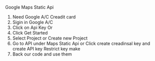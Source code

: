 Google Maps Static Api
1. Need Google A/C Creadit card
2. Sigin in Google A/C 
3. Click on Api Key Or 
4. Click Get Started
5. Select Project or Create new Project
6. Go to API under Maps Static Api
   or
   Click create creadinsal key and create API key Restrict key make
7. Back our code and use them 

